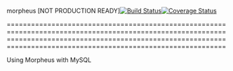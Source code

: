 morpheus [NOT PRODUCTION READY][![Build Status](https://travis-ci.org/websudos/morpheus.svg)](https://travis-ci.org/websudos/morpheus)[![Coverage Status](https://coveralls.io/repos/websudosuk/morpheus/badge.png?branch=develop)](https://coveralls.io/r/websudosuk/morpheus?branch=develop)

========================================================================================================================================================================================================================

Using Morpheus with MySQL
